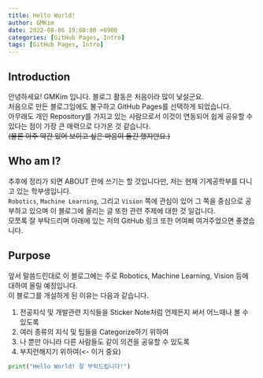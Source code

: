 ```yaml
---
title: Hello World!
author: GMKim
date: 2022-08-06 19:08:00 +0900
categories: [GitHub Pages, Intro]
tags: [GitHub Pages, Intro]
---
```


## Introduction

안녕하세요! GMKim 입니다. 블로그 활동은 처음이라 많이 낯설군요.   
처음으로 만든 블로그임에도 불구하고 GitHub Pages를 선택하게 되었습니다.   
아무래도 개인 Repository를 가지고 있는 사람으로서 이것이 연동되어 쉽게 공유할 수 있다는 점이 가장 큰 매력으로 다가온 것 같습니다.   
~~(물론 아주 약간 있어 보이고 싶은 마음이 들긴 했지만요.)~~

## Who am I?

추후에 정리가 되면 ABOUT 란에 쓰기는 할 것입니다만, 저는 현재 기계공학부를 다니고 있는 학부생입니다.   
`Robotics`, `Machine Learning`, 그리고 `Vision` 쪽에 관심이 있어 그 쪽을 중심으로 공부하고 있으며 이 블로그에 올리는 글 또한 관련 주제에 대한 것 일겁니다.   
모쪼록 잘 부탁드리며 아래에 있는 저의 GitHub 링크 또한 어여삐 여겨주었으면 좋겠습니다.

## Purpose

앞서 말씀드린대로 이 블로그에는 주로 Robotics, Machine Learning, Vision 등에 대하여 올릴 예정입니다.   
이 블로그를 개설하게 된 이유는 다음과 같습니다.

1. 전공지식 및 개발관련 지식들을 Sticker Note처럼 언제든지 써서 어느때나 볼 수 있도록
2. 여러 종류의 지식 및 팁들을 Categorize하기 위하여
3. 나 뿐만 아니라 다른 사람들도 같이 의견을 공유할 수 있도록
4. 부지런해지기 위하여(<- 이거 중요)
   
```python
print("Hello World! 잘 부탁드립니다!")
```